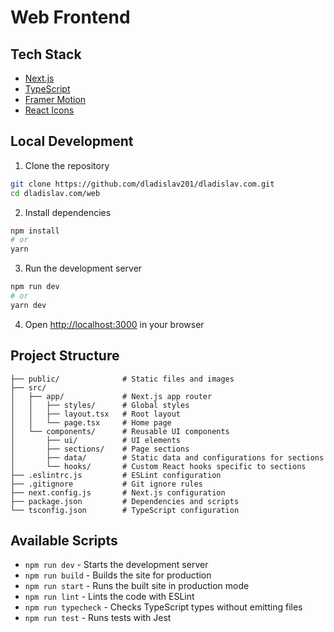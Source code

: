 # Web Frontend

## Tech Stack

- [Next.js](https://nextjs.org/)
- [TypeScript](https://www.typescriptlang.org/)
- [Framer Motion](https://www.framer.com/motion/)
- [React Icons](https://react-icons.github.io/react-icons/)

## Local Development

1. Clone the repository

```bash
git clone https://github.com/dladislav201/dladislav.com.git
cd dladislav.com/web
```

2. Install dependencies

```bash
npm install
# or
yarn
```

3. Run the development server

```bash
npm run dev
# or
yarn dev
```

4. Open [http://localhost:3000](http://localhost:3000) in your browser

## Project Structure

```
├── public/              # Static files and images
├── src/
│   ├── app/             # Next.js app router
│   │   ├── styles/      # Global styles
│   │   ├── layout.tsx   # Root layout
│   │   └── page.tsx     # Home page
│   └── components/      # Reusable UI components
│       ├── ui/          # UI elements
│       ├── sections/    # Page sections
│       ├── data/        # Static data and configurations for sections
│       └── hooks/       # Custom React hooks specific to sections
├── .eslintrc.js         # ESLint configuration
├── .gitignore           # Git ignore rules
├── next.config.js       # Next.js configuration
├── package.json         # Dependencies and scripts
└── tsconfig.json        # TypeScript configuration
```

## Available Scripts

- `npm run dev` - Starts the development server
- `npm run build` - Builds the site for production
- `npm run start` - Runs the built site in production mode
- `npm run lint` - Lints the code with ESLint
- `npm run typecheck` - Checks TypeScript types without emitting files
- `npm run test` - Runs tests with Jest
